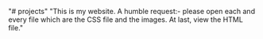 "# projects" 
"This is my website. A humble request:- please open each and every file which are the CSS file and the images. At last, view the HTML file."
